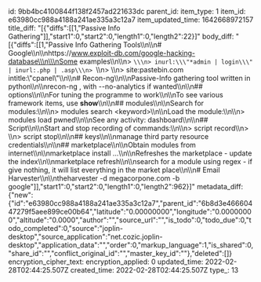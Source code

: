 id: 9bb4bc4100844f138f2457ad221633dc
parent_id: 
item_type: 1
item_id: e63980cc988a4188a241ae335a3c12a7
item_updated_time: 1642668972157
title_diff: "[{\"diffs\":[[1,\"Passive Info Gathering\"]],\"start1\":0,\"start2\":0,\"length1\":0,\"length2\":22}]"
body_diff: "[{\"diffs\":[[1,\"Passive Info Gathering Tools\\\n\\\n# Google\\\n\\\nhttps://www.exploit-db.com/google-hacking-database\\\n\\\nSome examples\\\n\\\n> ```\\\n> inurl:\\\"*admin | login\\\" | inurl:.php | .asp\\\n> ```\\\n> \\\n> site:pastebin.com intitle:\\\"cpanel\\\"\\\n\\\n# Recon-ng\\\n\\\nPassive-Info gathering tool written in python\\\n\\\nrecon-ng , with --no-analytics if wanted\\\n\\\n## options\\\n\\\nFor tuning the programme to work\\\n\\\nTo see various framework items, use **show**\\\n\\\n## modules\\\n\\\nSearch for modules:\\\n\\\n> modules search &lt;keyword&gt;\\\n\\\nLoad the module:\\\n\\\n> modules load pwned\\\n\\\nSee any activity: dashboard\\\n\\\n## Script\\\n\\\nStart and stop recording of commands:\\\n\\\n> script record\\\n> \\\n> script stop\\\n\\\n## keys\\\n\\\nmanage third party resource credentials\\\n\\\n## marketplace\\\n\\\nObtain modules from internet\\\n\\\nmarketplace install ...\\\n\\\nRefreshes the marketplace - update the index\\\n\\\nmarketplace refresh\\\n\\\nsearch for a module using regex - if give nothing, it will list everything in the market place\\\n\\\n# Email Harvester\\\n\\\ntheharvester -d megacorpone.com -b google\"]],\"start1\":0,\"start2\":0,\"length1\":0,\"length2\":962}]"
metadata_diff: {"new":{"id":"e63980cc988a4188a241ae335a3c12a7","parent_id":"6b8d3e46660447279f5aee899ce00b64","latitude":"0.00000000","longitude":"0.00000000","altitude":"0.0000","author":"","source_url":"","is_todo":0,"todo_due":0,"todo_completed":0,"source":"joplin-desktop","source_application":"net.cozic.joplin-desktop","application_data":"","order":0,"markup_language":1,"is_shared":0,"share_id":"","conflict_original_id":"","master_key_id":""},"deleted":[]}
encryption_cipher_text: 
encryption_applied: 0
updated_time: 2022-02-28T02:44:25.507Z
created_time: 2022-02-28T02:44:25.507Z
type_: 13
